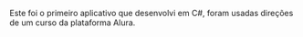 Este foi o primeiro aplicativo que desenvolvi em C#, foram usadas direções de um curso da plataforma Alura.
